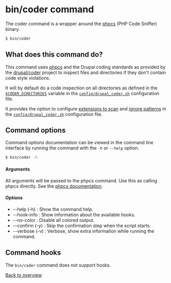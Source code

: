 # bin/coder command
The coder command is a wrapper around the [phpcs][link-phpcs] (PHP Code Sniffer)
binary.

```bash
$ bin/coder
```



## What does this command do?
This command uses [phpcs][link-phpcs] and the Drupal coding standards as
provided by the [drupal/coder][link-drupal-coder] project to inspect files and
directories if they don't contain code style violations.

It will by default do a code inspection on all directories as defined in the
[`$CODER_DIRECTORIES`][link-config-drupal-coder-directories] variable in the
[`config/drupal_coder.sh`][link-config-drupal-coder] configuration file.

It provides the option to configure
[extensions to scan][link-config-drupal-coder-extensions] and
[ignore patterns][link-config-drupal-coder-ignore] in the
[`config/drupal_coder.sh`][link-config-drupal-coder] configuration file.



## Command options
Command options documentation can be viewed in the command line interface by
running the command with the `-h` or `--help` option.

```bash
$ bin/coder -h
```

#### Arguments
All arguments will be passed to the phpcs command. Use this as calling phpcs
directly. See the [phpcs documentation][link-phpcs-doc].

#### Options
- --help (-h) : Show the command help.
- --hook-info : Show information about the available hooks.
- --no-color : Disable all colored output.
- --confirm (-y) : Skip the confirmation step when the script starts.
- --verbose (-v) : Verbose, show extra information while running the command.


## Command hooks
The `bin/coder` command does not support hooks.



[Back to overview][link-overview]

[link-config-drupal-coder]: config-drupal-coder.md
[link-config-drupal-coder-directories]: config-drupal-coder.md#directories
[link-config-drupal-coder-extensions]: config-drupal-coder.md#extensions
[link-config-drupal-coder-ignore]: config-drupal-coder.md#ignore
[link-drupal-coder]: https://www.drupal.org/project/coder
[link-phpcs]: https://github.com/squizlabs/PHP_CodeSniffer
[link-phpcs-doc]: https://github.com/squizlabs/PHP_CodeSniffer/wiki


[link-overview]: README.md
